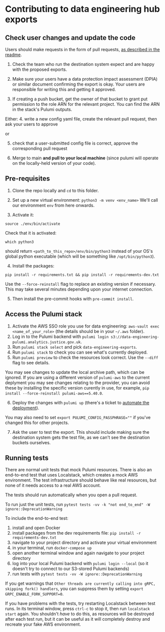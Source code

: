 # Contributing to data engineering hub exports

## Check user changes and update the code

Users should make requests in the form of pull requests, [as described in the readme](README.md).

1. Check the team who run the destination system expect and are happy with the proposed exports.

2. Make sure your users have a data protection impact assessment (DPIA) or similar document confirming the export is okay. Your users are responsible for writing this and getting it approved.

3. If creating a push bucket, get the owner of that bucket to grant put permission to the role ARN for the relevant project. You can find the ARN in the stack's Pulumi outputs.

Either:
4. write a new config yaml file, create the relevant pull request, then ask your users to approve

or

5. check that a user-submitted config file is correct, approve the corresponding pull request

6. Merge to main **and pull to your local machine** (since pulumi will operate on the locally-held version of your code).

## Pre-requisites

1. Clone the repo locally and `cd` to this folder.

2. Set up a new virtual environment:
`python3 -m venv <env_name>`
We'll call our environment `env` from here onwards.

3. Activate it:

`source ./env/bin/activate`

Check that it is activated:

`which python3`

should return `<path_to_this_repo>/env/bin/python3` instead of your OS's global python executable (which will be something like `/opt/bin/python3`).

4. Install the packages:

`pip install -r requirements.txt && pip install -r requirements-dev.txt`

Use the `--force-reinstall` flag to replace an existing version if necessary.  This may take several minutes depending upon your internet connection.

5. Then install the pre-commit hooks with `pre-commit install`.

## Access the Pulumi stack

1. Activate the AWS SSO role you use for data engineering: `aws-vault exec <name_of_your_role>` (the details should be in your `~/.aws` folder).
2. Log in to the Pulumi backend with `pulumi login s3://data-engineering-pulumi.analytics.justice.gov.uk`.
3. Run `pulumi stack select` and pick `data-engineering-exports`.
4. Run `pulumi stack` to check you can see what's currently deployed.
5. Run `pulumi preview` to check the resources look correct. Use the `--diff` flag to see details.

You may see changes to update the local archive path, which can be ignored. If you are using a different version of `pulumi-aws` to the current deplyment you may see changes relating to the provider, you can avoid these by installing the specific version curently in use, for example, `pip install --force-reinstall pulumi-aws==5.40.0`.


6. Deploy the changes with `pulumi up` (there's a ticket to [automate the deployment](https://dsdmoj.atlassian.net/browse/PDE-1441)).

You may also need to set `export PULUMI_CONFIG_PASSPHRASE=""` if you've changed this for other projects.

7. Ask the user to test the export. This should include making sure the destination system gets the test file, as we can't see the destination buckets ourselves.

## Running tests

There are normal unit tests that mock Pulumi resources. There is also an end-to-end test that uses Localstack, which creates a mock AWS environment. The test infrastructure should behave like real resources, but none of it needs access to a real AWS account.

The tests should run automatically when you open a pull request.

To run just the unit tests, run `pytest tests -vv -k "not end_to_end" -W ignore::DeprecationWarning`

To include the end-to-end test:

1. install and open Docker
2. install packages from the dev requirements file: `pip install -r requirements-dev.txt`
3. navigate to your project directory and activate your virtual environment
4. in your terminal, run `docker-compose up`
5. open another terminal window and again navigate to your project directory
6. log into your local Pulumi backend with `pulumi login --local` (so it doesn't try to connect to our S3-stored Pulumi backends)
7. run tests with `pytest tests -vv -W ignore::DeprecationWarning`

If you get warnings that `Other threads are currently calling into gRPC, skipping fork() handlers`, you can suppress them by setting `export GRPC_ENABLE_FORK_SUPPORT=0`.

If you have problems with the tests, try restarting Localstack between test runs. In its terminal window, press `ctrl-c` to stop it, then run `localstack start` again. You shouldn't _have_ to do this, as resources will be destroyed after each test run, but it can be useful as it will completely destroy and recreate your fake AWS environment.
